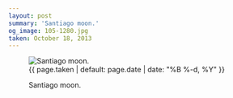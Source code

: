 ```yaml
---
layout: post
summary: 'Santiago moon.'
og_image: 105-1280.jpg
taken: October 18, 2013
---
```


<figure class="post">
<img alt="Santiago moon." sizes="(min-width: 700px) 50vw, calc(100vw - 2rem)" src="{{ site.assets_url }}/105-640.jpg" srcset="{{ site.assets_url }}/105-1280.jpg 1280w, {{ site.assets_url }}/105-960.jpg 960w, {{ site.assets_url }}/105-640.jpg 640w, {{ site.assets_url }}/105-320.jpg 320w"/>
<figcaption>
<time>{{ page.taken | default: page.date | date: "%B %-d, %Y" }}</time>
<p>Santiago moon.</p>
</figcaption>
</figure>
